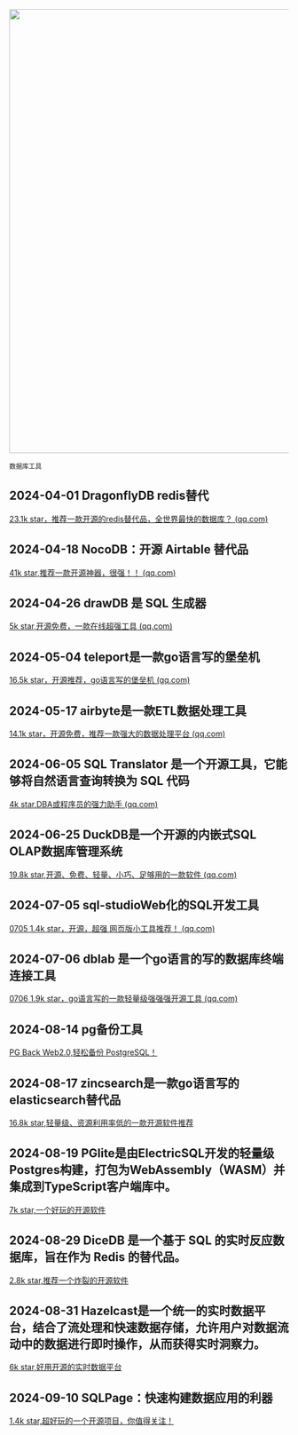<img src="https://img.picui.cn/free/2024/10/22/6717668dbcc4d.png" width="800" />  

<small>数据库工具</small>

## 2024-04-01 DragonflyDB redis替代

[23.1k star，推荐一款开源的redis替代品，全世界最快的数据库？ (qq.com)](https://mp.weixin.qq.com/s?__biz=MzU4MjY3Mzc3OQ==&mid=2247490757&idx=1&sn=bae94b308ca0c4eefd4f091ec2f02cc7&chksm=fdb5e8d9cac261cf23b1cc932e152c53a457e54b56900b3e3eb86b60c2816872f2cfdd6fcf20&token=991980910&lang=zh_CN#rd)

## 2024-04-18 NocoDB：开源 Airtable 替代品

[41k star,推荐一款开源神器，很强！！ (qq.com)](https://mp.weixin.qq.com/s?__biz=MzU4MjY3Mzc3OQ==&mid=2247490984&idx=1&sn=9ccf732df7bd5c24c863694ebe042eab&chksm=fdb5e9b4cac260a2e0a551fbd3cd786112fc1f7c68aa6df53a80a4d21e7c7c41649e771e923b&token=499468142&lang=zh_CN#rd)

## 2024-04-26 drawDB 是 SQL 生成器

[5k star,开源免费，一款在线超强工具 (qq.com)](https://mp.weixin.qq.com/s?__biz=MzU4MjY3Mzc3OQ==&mid=2247491044&idx=1&sn=4070f284ebf13b45931fc7bc433d3c16&chksm=fdb5e9f8cac260ee091a0dfa8485acd18988c99a71ba0bfa256dd29b1a280fa47ceb99ecc625&token=530396526&lang=zh_CN#rd)

## 2024-05-04 teleport是一款go语言写的堡垒机

[16.5k star，开源推荐，go语言写的堡垒机 (qq.com)](https://mp.weixin.qq.com/s?__biz=MzU4MjY3Mzc3OQ==&mid=2247491134&idx=1&sn=9bfff89350fcde14729faa9231ca8502&chksm=fdb5ea22cac2633481c066cf092c2f0d7d296eeeba19f3d544d1d36ba1abb4d9508354a3a8c7&token=530396526&lang=zh_CN&poc_token=HEgzUGajCqvld3Cv0mVDvLgIZLCB5nj-ck4CpgX1)

## 2024-05-17 airbyte是一款ETL数据处理工具

[14.1k star，开源免费，推荐一款强大的数据处理平台 (qq.com)](https://mp.weixin.qq.com/s?__biz=MzU4MjY3Mzc3OQ==&mid=2247491367&idx=1&sn=7cef66508c450b838e1daffcd80211ba&chksm=fdb5eb3bcac2622de3ff7cf43883f098a253ee97fe2ad814f2965aec74088bd93b296e5a9a22&token=530396526&lang=zh_CN#rd)

## 2024-06-05 SQL Translator 是一个开源工具，它能够将自然语言查询转换为 SQL 代码

[4k star,DBA或程序员的强力助手 (qq.com)](https://mp.weixin.qq.com/s?__biz=MzU4MjY3Mzc3OQ==&mid=2247491616&idx=1&sn=93695fc360a578309735741fdb4199b4&chksm=fdb6143ccac19d2aebd93f8c256fe9bcdac1974202851c9d9d980f5240829d0667dfd360f656&token=1235617352&lang=zh_CN#rd)

## 2024-06-25 DuckDB是一个开源的内嵌式SQL OLAP数据库管理系统

[19.8k star,开源、免费、轻量、小巧、足够用的一款软件 (qq.com)](https://mp.weixin.qq.com/s?__biz=MzU4MjY3Mzc3OQ==&mid=2247491994&idx=1&sn=17c9e90632dd86258ff90b4198299fdf&chksm=fdb61586cac19c905c2eb0375749351ca08407bf31a7b6a10c2999b5f3801a76e0305f6a078c&token=1235617352&lang=zh_CN#rd)

## 2024-07-05 **sql-studio**Web化的SQL开发工具

[0705 1.4k star，开源，超强 网页版小工具推荐！ (qq.com)](https://mp.weixin.qq.com/s?__biz=MzU4MjY3Mzc3OQ==&mid=2247492120&idx=1&sn=8a5736a8d68c1a831c6f4b5a34064ce6&chksm=fdb61604cac19f126a1ea48c0ae81bb93c3e34ff1d5a07f33fc058bddc21a4c24157c2b23b55&token=1387101140&lang=zh_CN#rd)

## 2024-07-06 **dblab** 是一个go语言的写的数据库终端连接工具

[0706 1.9k star，go语言写的一款轻量级强强强开源工具 (qq.com)](https://mp.weixin.qq.com/s?__biz=MzU4MjY3Mzc3OQ==&mid=2247492193&idx=1&sn=20ad9498a202cd74a306363eaed862be&chksm=fdb6167dcac19f6b8377f8fcbc841d51c082114e78d1661be031f4e0dd671473bb8fc5309749&token=1387101140&lang=zh_CN#rd)

## 2024-08-14 pg备份工具

[PG Back Web2.0,轻松备份 PostgreSQL！](https://mp.weixin.qq.com/s?__biz=MzU4MjY3Mzc3OQ==&mid=2247493046&idx=1&sn=058cac61ee6696a3947d6daeb9320791&chksm=fdb611aacac198bcfd125831f6562f9eaf68ae495a1b01dd15c58629782e030ea5e553dfc67e&token=1264986599&lang=zh_CN#rd)

## 2024-08-17 zincsearch是一款go语言写的elasticsearch替代品

[16.8k star,轻量级、资源利用率低的一款开源软件推荐](https://mp.weixin.qq.com/s?__biz=MzU4MjY3Mzc3OQ==&mid=2247493157&idx=2&sn=e6406a61bfa08165ba001a17d973ad49&chksm=fdb61239cac19b2fcbfa52dd1e906529d612c93fe1643b3da9487a1d87b4ff91390fe69045ca&token=1264986599&lang=zh_CN#rd)

## 2024-08-19 PGlite是由ElectricSQL开发的轻量级Postgres构建，打包为WebAssembly（WASM）并集成到TypeScript客户端库中。

[7k star,一个好玩的开源软件](https://mp.weixin.qq.com/s?__biz=MzU4MjY3Mzc3OQ==&mid=2247493255&idx=1&sn=673242de29665bde3af29b25cd7509ba&chksm=fdb6129bcac19b8d806ca39d0c43b502d35956789722b76d35448facddf672e3bb2d025115c5&token=1264986599&lang=zh_CN#rd)

## 2024-08-29 DiceDB 是一个基于 SQL 的实时反应数据库，旨在作为 Redis 的替代品。

[2.8k star,推荐一个炸裂的开源软件](https://mp.weixin.qq.com/s?__biz=MzU4MjY3Mzc3OQ==&mid=2247493697&idx=1&sn=6a02a1b4854548525ab827d6dfc6f859&chksm=fdb61c5dcac1954b995e39f63af959412c957c6d1b351b0fd8bb5c2432c8711ec0f39d338d2a&token=1264986599&lang=zh_CN#rd)

## 2024-08-31 Hazelcast是一个统一的实时数据平台，结合了流处理和快速数据存储，允许用户对数据流动中的数据进行即时操作，从而获得实时洞察力。

[6k star,好用开源的实时数据平台](https://mp.weixin.qq.com/s?__biz=MzU4MjY3Mzc3OQ==&mid=2247493850&idx=1&sn=26d6f72945eee08b92d505f79569e924&chksm=fdb61cc6cac195d0a998731770ee79473b2a62bb75ad6114f099a76583bf71436674d1a7768a&token=1264986599&lang=zh_CN#rd)


## 2024-09-10 SQLPage：快速构建数据应用的利器

[1.4k star,超好玩的一个开源项目，你值得关注！](https://mp.weixin.qq.com/s?__biz=MzU4MjY3Mzc3OQ==&mid=2247494165&idx=1&sn=908a29db40dc4bb3c487f3314eadc5a4&chksm=fdb61e09cac1971ff678a4661f665cb01717d10eec9a8c3e02636c0a82e7e17b209f66a4603f&token=1264986599&lang=zh_CN#rd)